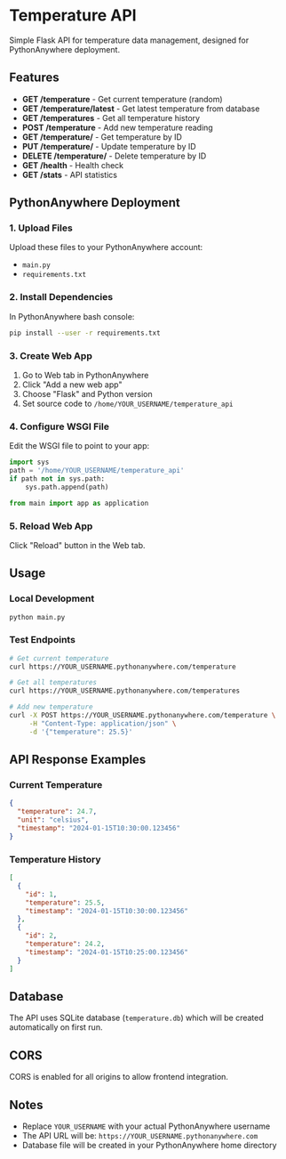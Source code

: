 # Temperature API

Simple Flask API for temperature data management, designed for PythonAnywhere deployment.

## Features

- **GET /temperature** - Get current temperature (random)
- **GET /temperature/latest** - Get latest temperature from database
- **GET /temperatures** - Get all temperature history
- **POST /temperature** - Add new temperature reading
- **GET /temperature/<id>** - Get temperature by ID
- **PUT /temperature/<id>** - Update temperature by ID
- **DELETE /temperature/<id>** - Delete temperature by ID
- **GET /health** - Health check
- **GET /stats** - API statistics

## PythonAnywhere Deployment

### 1. Upload Files
Upload these files to your PythonAnywhere account:
- `main.py`
- `requirements.txt`

### 2. Install Dependencies
In PythonAnywhere bash console:
```bash
pip install --user -r requirements.txt
```

### 3. Create Web App
1. Go to Web tab in PythonAnywhere
2. Click "Add a new web app"
3. Choose "Flask" and Python version
4. Set source code to `/home/YOUR_USERNAME/temperature_api`

### 4. Configure WSGI File
Edit the WSGI file to point to your app:
```python
import sys
path = '/home/YOUR_USERNAME/temperature_api'
if path not in sys.path:
    sys.path.append(path)

from main import app as application
```

### 5. Reload Web App
Click "Reload" button in the Web tab.

## Usage

### Local Development
```bash
python main.py
```

### Test Endpoints
```bash
# Get current temperature
curl https://YOUR_USERNAME.pythonanywhere.com/temperature

# Get all temperatures
curl https://YOUR_USERNAME.pythonanywhere.com/temperatures

# Add new temperature
curl -X POST https://YOUR_USERNAME.pythonanywhere.com/temperature \
     -H "Content-Type: application/json" \
     -d '{"temperature": 25.5}'
```

## API Response Examples

### Current Temperature
```json
{
  "temperature": 24.7,
  "unit": "celsius",
  "timestamp": "2024-01-15T10:30:00.123456"
}
```

### Temperature History
```json
[
  {
    "id": 1,
    "temperature": 25.5,
    "timestamp": "2024-01-15T10:30:00.123456"
  },
  {
    "id": 2,
    "temperature": 24.2,
    "timestamp": "2024-01-15T10:25:00.123456"
  }
]
```

## Database

The API uses SQLite database (`temperature.db`) which will be created automatically on first run.

## CORS

CORS is enabled for all origins to allow frontend integration.

## Notes

- Replace `YOUR_USERNAME` with your actual PythonAnywhere username
- The API URL will be: `https://YOUR_USERNAME.pythonanywhere.com`
- Database file will be created in your PythonAnywhere home directory 